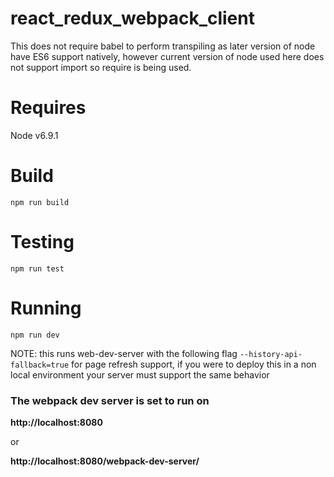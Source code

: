 # react_redux_webpack_client

This does not require babel to perform transpiling as later version of node have ES6 support natively, however current version of node used here does not support import so require is being used.

Requires
========

Node v6.9.1

Build
=====

`npm run build`

Testing
=======

`npm run test`

Running
=======

`npm run dev`

NOTE: this runs web-dev-server with the following flag `--history-api-fallback=true` for page refresh support, if you were to deploy this in a non local environment your server must support the same behavior

### The webpack dev server is set to run on

**http://localhost:8080**

or

**http://localhost:8080/webpack-dev-server/**
